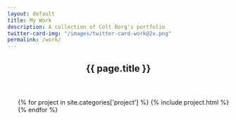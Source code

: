 ```yaml
---
layout: default
title: My Work
description: A collection of Colt Borg's portfolio
twitter-card-img: "/images/twitter-card-work@2x.png"
permalink: /work/
---
```


<section class="all-work wrap clearfix">
  <header class="post-header">
    <h1>{{ page.title }}</h1>
  </header>

  <ul class="project-list">
    {% for project in site.categories['project'] %}
      {% include project.html %}
    {% endfor %}
  </ul>
</section>
